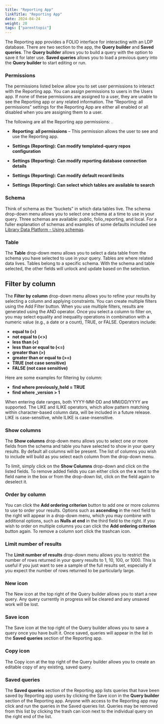 ```yaml
---
title: "Reporting App"
linkTitle: "Reporting App"
date: 2024-04-24
weight: 20
tags: ["parenttopic"]
---
```


The Reporting app provides a FOLIO interface for interacting with an LDP database. There are two section to the app, the **Query builder** and **Saved queries**. The **Query builder** allows you to build a query with the option to save it for later use. **Saved queries** allows you to load a previous query into the **Query builder** to start editing or run.

### Permissions
The permissions listed below allow you to set user permissions to interact with the Reporting app. You can assign permissions to users in the Users app. If none of these permissions are assigned to a user, they are unable to see the Reporting app or any related information. The “Reporting: all permissions” settings for the Reporting App are either all enabled or all disabled when you are assigning them to a user. 

The following are all the Reporting app permissions:
.
* **Reporting: all permissions** –  This permission allows the user to see and use the Reporting app.

* **Settings (Reporting): Can modify templated-query repos configuration**
* **Settings (Reporting): Can modify reporting database connection details**
* **Settings (Reporting): Can modify default record limits**
* **Settings (Reporting): Can select which tables are available to search**

### Schema
Think of schema as the “buckets” in which data tables live. The schema drop-down menu allows you to select one schema at a time to use in your query. Three schemas are available: public, folio_reporting, and local. For a fuller explanation of schemas and examples of some defaults included see [Library Data Platform - Using schemas](../ldp-and-metadb/#using-schemas).

### Table
The **Table** drop-down menu allows you to select a data table from the schema you have selected to use in your query. Tables are where related data lives. Tables belong to a specific schema. With the schema and table selected, the other fields will unlock and update based on the selection.

## Filter by column
The **Filter by column** drop-down menu allows you to refine your results by selecting a column and applying constraints. You can create multiple filters using the Add Filter button. When you use multiple filters, results are generated using the AND operator. Once you select a column to filter on, you may select equality and inequality operations in combination with a numeric value (e.g., a date or a count), TRUE, or FALSE. Operators include:
* **equal to (=)**
* **not equal to (<>)**
* **less than (<)**
* **less than or equal to (<=)**
* **greater than (>)**
* **greater than or equal to (>=)**
* **TRUE (not case sensitive)**
* **FALSE (not case sensitive)**

Here are some examples for filtering by column:
* **find where previously_held = TRUE**
* **find where _version > 1**

When entering date ranges, both YYYY-MM-DD and MM/DD/YYYY are supported. The LIKE and ILIKE operators, which allow pattern matching within character-based column data, will be included in a future release. LIKE is case-sensitive, while ILIKE is case-insensitive.

### Show columns
The **Show columns** drop-down menu allows you to select one or more fields from the schema and table you have selected to show in your query results. By default all columns will be present. The list of columns you wish to include will build as you select each column from the drop-down menu.

To limit, simply click on the **Show Columns** drop-down and click on the listed fields.
To remove added fields you can either click on the **x** next to the field name in the box or from the drop-down list, click on the field again to deselect it.

### Order by column
You can click the **Add ordering criterion** button to add one or more columns to use to order your results. Options such as **ascending** in the next field to the right will appear in a drop-down menu, which you may combine with additional options, such as **Nulls at end** in the third field to the right. If you wish to order on multiple columns you can click the **Add ordering criterion** button again. To remove a column sort click the trashcan icon.

### Limit number of results
The **Limit number of results** drop-down menu allows you to restrict the number of rows returned in your query results to 1, 10, 100, or 1000. This is useful if you just want to see a sample of the full results set, especially if you expect the number of rows returned to be particularly large.

### New icon 
The New icon at the top right of the Query builder allows you to start a new query. Any query currently in progress will be cleared and any unsaved work will be lost. 

### Save icon
The Save icon at the top right of the Query builder allows you to save a query once you have built it. Once saved, queries will appear in the list in the **Saved queries** section of the Reporting app.

### Copy icon 
The Copy icon at the top right of the Query builder allows you to create an editable copy of any existing, saved query. 

### Saved queries
The **Saved queries** section of the Reporting app lists queries that have been saved by Reporting app users by clicking the Save icon in the **Query builder** section of the Reporting app. Anyone with access to the Reporting app may click and run the queries in the Saved queries list. Queries may be removed from this list by clicking the trash can icon next to the individual query on the right end of the list.